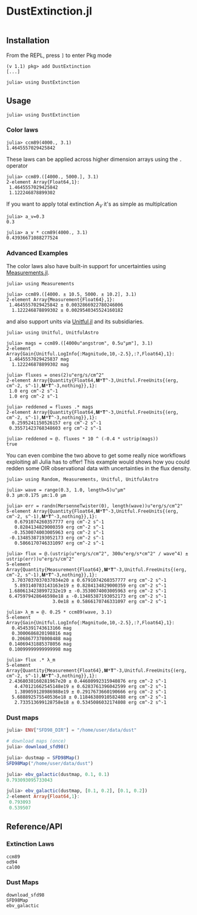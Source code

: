# DustExtinction.jl

```@contents
```

## Installation

From the REPL, press `]` to enter Pkg mode
```
(v 1.1) pkg> add DustExtinction
[...]

julia> using DustExtinction
```

## Usage

```jldoctest setup
julia> using DustExtinction

```

### Color laws

```jldoctest setup
julia> ccm89(4000., 3.1)
1.4645557029425842
```

These laws can be applied across higher dimension arrays using the `.` operator

```jldoctest setup
julia> ccm89.([4000., 5000.], 3.1)
2-element Array{Float64,1}:
 1.4645557029425842
 1.122246878899302

```

If you want to apply total extinction $A_V$ it's as simple as multiplcation
```jldoctest setup
julia> a_v=0.3
0.3

julia> a_v * ccm89(4000., 3.1)
0.43936671088277524
```

### Advanced Examples

The color laws also have built-in support for uncertainties using [Measurements.jl](https://github.com/juliaphysics/measurements.jl).

```jldoctest setup
julia> using Measurements

julia> ccm89.([4000. ± 10.5, 5000. ± 10.2], 3.1)
2-element Array{Measurement{Float64},1}:
 1.4645557029425842 ± 0.0032866922780246006
  1.122246878899302 ± 0.0029540345524160182

```

and also support units via [Unitful.jl](https://github.com/painterqubits/unitful.jl) and its subsidiaries. 

```jldoctest setup
julia> using Unitful, UnitfulAstro

julia> mags = ccm89.([4000u"angstrom", 0.5u"μm"], 3.1)
2-element Array{Gain{Unitful.LogInfo{:Magnitude,10,-2.5},:?,Float64},1}:
 1.4645557029425837 mag
  1.122246878899302 mag

julia> fluxes = ones(2)u"erg/s/cm^2"
2-element Array{Quantity{Float64,𝐌*𝐓^-3,Unitful.FreeUnits{(erg, cm^-2, s^-1),𝐌*𝐓^-3,nothing}},1}:
 1.0 erg cm^-2 s^-1
 1.0 erg cm^-2 s^-1

julia> reddened = fluxes .* mags
2-element Array{Quantity{Float64,𝐌*𝐓^-3,Unitful.FreeUnits{(erg, cm^-2, s^-1),𝐌*𝐓^-3,nothing}},1}:
  0.2595241150526157 erg cm^-2 s^-1
 0.35571423768348603 erg cm^-2 s^-1

julia> reddened ≈ @. fluxes * 10 ^ (-0.4 * ustrip(mags))
true

```

You can even combine the two above to get some really nice workflows exploiting all Julia has to offer! This example would shows how you 
could redden some OIR observational data with uncertainties in the flux density.

```jldoctest setup
julia> using Random, Measurements, Unitful, UnitfulAstro

julia> wave = range(0.3, 1.0, length=5)u"μm"
0.3 μm:0.175 μm:1.0 μm

julia> err = randn(MersenneTwister(0), length(wave))u"erg/s/cm^2"
5-element Array{Quantity{Float64,𝐌*𝐓^-3,Unitful.FreeUnits{(erg, cm^-2, s^-1),𝐌*𝐓^-3,nothing}},1}:
   0.6791074260357777 erg cm^-2 s^-1
   0.8284134829000359 erg cm^-2 s^-1
  -0.3530074003005963 erg cm^-2 s^-1
 -0.13485387193052173 erg cm^-2 s^-1
   0.5866170746331097 erg cm^-2 s^-1

julia> flux = @.(ustrip(u"erg/s/cm^2", 300u"erg/s*cm^2" / wave^4) ± ustrip(err))u"erg/s/cm^2"
5-element Array{Quantity{Measurement{Float64},𝐌*𝐓^-3,Unitful.FreeUnits{(erg, cm^-2, s^-1),𝐌*𝐓^-3,nothing}},1}:
  3.7037037037037034e20 ± 0.6791074260357777 erg cm^-2 s^-1
   5.893140783143163e19 ± 0.8284134829000359 erg cm^-2 s^-1
 1.6806134238997232e19 ± -0.3530074003005963 erg cm^-2 s^-1
 6.475979428646598e18 ± -0.13485387193052173 erg cm^-2 s^-1
                 3.0e18 ± 0.5866170746331097 erg cm^-2 s^-1

julia> λ_m = @. 0.25 * ccm89(wave, 3.1)
5-element Array{Gain{Unitful.LogInfo{:Magnitude,10,-2.5},:?,Float64},1}:
  0.4545391743613166 mag
  0.3000686820198816 mag
  0.2068677378008488 mag
 0.14069431885378056 mag
 0.10099999999999998 mag

julia> flux .* λ_m
5-element Array{Quantity{Measurement{Float64},𝐌*𝐓^-3,Unitful.FreeUnits{(erg, cm^-2, s^-1),𝐌*𝐓^-3,nothing}},1}:
 2.4368038160281967e20 ± 0.44680992315940876 erg cm^-2 s^-1
   4.470121662545148e19 ± 0.6283761396042599 erg cm^-2 s^-1
   1.389059128986988e19 ± 0.2917673660190666 erg cm^-2 s^-1
  5.688892575540536e18 ± 0.11846380910582488 erg cm^-2 s^-1
   2.733513699128758e18 ± 0.5345086032174808 erg cm^-2 s^-1

```

### Dust maps

```julia
julia> ENV["SFD98_DIR"] = "/home/user/data/dust"

# download maps (once)
julia> download_sfd98()

julia> dustmap = SFD98Map()
SFD98Map("/home/user/data/dust")

julia> ebv_galactic(dustmap, 0.1, 0.1)
0.793093095733043

julia> ebv_galactic(dustmap, [0.1, 0.2], [0.1, 0.2])
2-element Array{Float64,1}:
 0.793093
 0.539507
```


## Reference/API

### Extinction Laws
```@docs
ccm89
od94
cal00
```

### Dust Maps

```@docs
download_sfd98
SFD98Map
ebv_galactic
```
